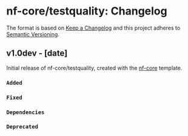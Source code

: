 # nf-core/testquality: Changelog

The format is based on [Keep a Changelog](https://keepachangelog.com/en/1.0.0/)
and this project adheres to [Semantic Versioning](https://semver.org/spec/v2.0.0.html).

## v1.0dev - [date]

Initial release of nf-core/testquality, created with the [nf-core](https://nf-co.re/) template.

### `Added`

### `Fixed`

### `Dependencies`

### `Deprecated`
